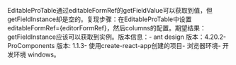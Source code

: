 EditableProTable通过editableFormRef的getFieldValue可以获取到值，但getFieldInstance却是空的。复现步骤：在EditableProTable中设置editableFormRef={editorFormRef}，然后columns的配置。期望结果：getFieldInstance应该可以获取到实例。版本信息：- ant design 版本：4.20.2- ProComponents 版本: 1.1.3- 使用create-react-app创建的项目- 浏览器环境- 开发环境 windows。
